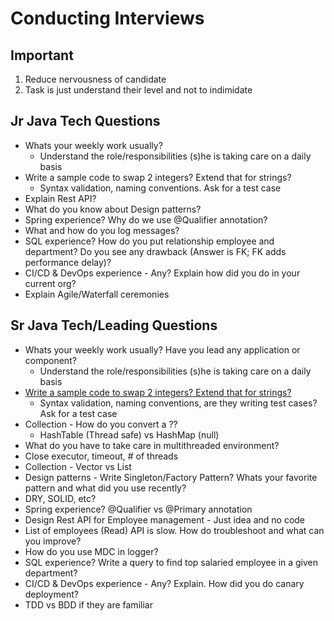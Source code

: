 # Conducting Interviews

## Important

1. Reduce nervousness of candidate
2. Task is just understand their level and not to indimidate


## Jr Java Tech Questions

* Whats your weekly work usually?
    - Understand the role/responsibilities (s)he is taking care on a daily basis
* Write a sample code to swap 2 integers? Extend that for strings?
    - Syntax validation, naming conventions. Ask for a test case
* Explain Rest API?
* What do you know about Design patterns?
* Spring experience? Why do we use @Qualifier annotation?
* What and how do you log messages?
* SQL experience? How do you put relationship employee and department? Do you see any drawback (Answer is FK; FK adds performance delay)?
* CI/CD & DevOps experience - Any? Explain how did you do in your current org?
* Explain Agile/Waterfall ceremonies

## Sr Java Tech/Leading Questions

* Whats your weekly work usually? Have you lead any application or component?
    - Understand the role/responsibilities (s)he is taking care on a daily basis
* [Write a sample code to swap 2 integers? Extend that for strings?](./SwapperSolution.java)
    - Syntax validation, naming conventions, are they writing test cases? Ask for a test case
* Collection - How do you convert a ??
    - HashTable (Thread safe) vs HashMap (null)
* What do you have to take care in multithreaded environment?
 * Close executor, timeout, # of threads
 * Collection - Vector vs List
* Design patterns - Write Singleton/Factory Pattern? Whats your favorite pattern and what did you use recently?
* DRY, SOLID, etc?
* Spring experience? @Qualifier vs @Primary annotation
* Design Rest API for Employee management - Just idea and no code
* List of employees (Read) API is slow. How do troubleshoot and what can you improve?
* How do you use MDC in logger?
* SQL experience? Write a query to find top salaried employee in a given department?
* CI/CD & DevOps experience - Any? Explain. How did you do canary deployment?
* TDD vs BDD if they are familiar

